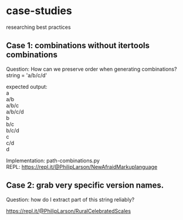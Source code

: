 # case-studies
researching best practices

## Case 1: combinations without itertools combinations

Question: How can we preserve order when generating combinations?\
string = 'a/b/c/d'

expected output:\
a\
a/b\
a/b/c\
a/b/c/d\
b\
b/c\
b/c/d\
c\
c/d\
d


Implementation: path-combinations.py\
REPL: https://repl.it/@PhilipLarson/NewAfraidMarkuplanguage

## Case 2: grab very specific version names.

Question: how do I extract part of this string reliably?

https://repl.it/@PhilipLarson/RuralCelebratedScales
